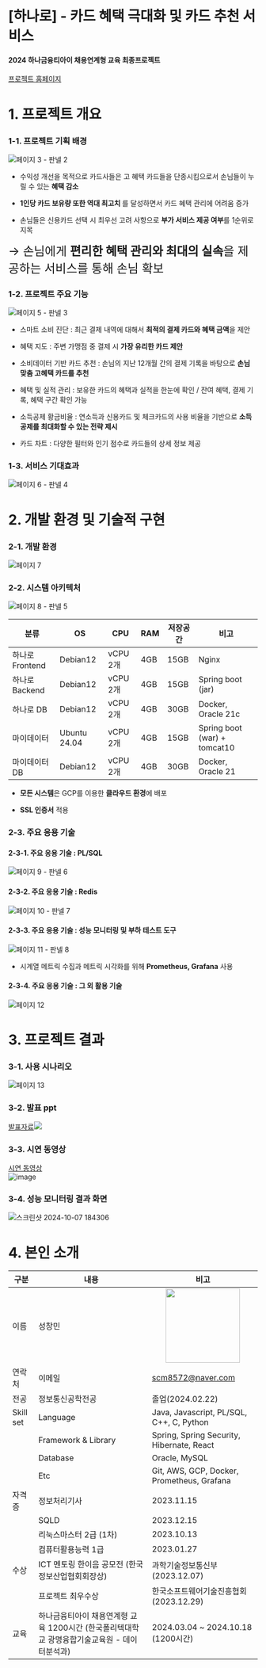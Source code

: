 # [하나로] - 카드 혜택 극대화 및 카드 추천 서비스

#### 2024 하나금융티아이 채용연계형 교육 최종프로젝트

[프로젝트 홈페이지](https://hana-ro.site)

# 1. 프로젝트 개요

### 1-1. 프로젝트 기획 배경
![페이지 3 - 판넬 2](https://github.com/user-attachments/assets/471005df-15e3-4777-b251-55069670504d)

- 수익성 개선을 목적으로 카드사들은 고 혜택 카드들을 단종시킴으로서 손님들이 누릴 수 있는 <strong>혜택 감소</strong>

- <strong>1인당 카드 보유량 또한 역대 최고치 </strong>를 달성하면서 카드 혜택 관리에 어려움 증가

- 손님들은 신용카드 선택 시 최우선 고려 사항으로 <strong>부가 서비스 제공 여부</strong>를 1순위로 지목

<span style="font-size: 24px;">&rarr; 손님에게 <strong>편리한 혜택 관리와 최대의 실속</strong>을 제공하는 서비스를 통해 손님 확보</span>

### 1-2. 프로젝트 주요 기능
![페이지 5 - 판넬 3](https://github.com/user-attachments/assets/9df03ece-ee75-4bed-ad7d-26b6a2dd2fb4)

- 스마트 소비 진단 : 최근 결제 내역에 대해서 <strong>최적의 결제 카드와 혜택 금액</strong>을 제안

- 혜택 지도 : 주변 가맹점 중 결제 시 <strong>가장 유리한 카드 제안</strong>

- 소비데이터 기반 카드 추천 : 손님의 지난 12개월 간의 결제 기록을 바탕으로 <strong>손님 맞춤 고혜택 카드를 추천</strong>

- 혜택 및 실적 관리 : 보유한 카드의 혜택과 실적을 한눈에 확인 / 잔여 혜택, 결제 기록, 혜택 구간 확인 가능

- 소득공제 황금비율 : 연소득과 신용카드 및 체크카드의 사용 비율을 기반으로 <strong>소득공제를 최대화할 수 있는 전략 제시</strong>

- 카드 차트 : 다양한 필터와 인기 점수로 카드들의 상세 정보 제공

### 1-3. 서비스 기대효과
![페이지 6 - 판넬 4](https://github.com/user-attachments/assets/c9e624ea-b802-4519-a041-cabb4204ce3f)

# 2. 개발 환경 및 기술적 구현

### 2-1. 개발 환경
![페이지 7](https://github.com/user-attachments/assets/d1799e70-9443-413b-95ea-b2e8241b96d5)

### 2-2. 시스템 아키텍처
![페이지 8 - 판넬 5](https://github.com/user-attachments/assets/b775a7c3-20e3-46de-8396-3b394e355fb6)

| 분류            | OS           | CPU      | RAM | 저장공간 | 비고                         |
| --------------- | ------------ | -------- | --- | -------- | ---------------------------- |
| 하나로 Frontend | Debian12     | vCPU 2개 | 4GB | 15GB     | Nginx                        |
| 하나로 Backend  | Debian12     | vCPU 2개 | 4GB | 15GB     | Spring boot (jar)            |
| 하나로 DB       | Debian12     | vCPU 2개 | 4GB | 30GB     | Docker, Oracle 21c           |
| 마이데이터      | Ubuntu 24.04 | vCPU 2개 | 4GB | 15GB     | Spring boot (war) + tomcat10 |
| 마이데이터 DB   | Debian12     | vCPU 2개 | 4GB | 30GB     | Docker, Oracle 21            |

- <strong>모든 시스템</strong>은 GCP를 이용한 <strong>클라우드 환경</strong>에 배포

- <strong> SSL 인증서</strong> 적용

### 2-3. 주요 응용 기술

#### 2-3-1. 주요 응용 기술 : PL/SQL
![페이지 9 - 판넬 6](https://github.com/user-attachments/assets/025d8eaa-e86e-4101-a4c9-58c7fbd11158)

#### 2-3-2. 주요 응용 기술 : Redis
![페이지 10 - 판넬 7](https://github.com/user-attachments/assets/afbb32cd-6ccf-4aeb-8e56-1b1c4083fef3)

#### 2-3-3. 주요 응용 기술 : 성능 모니터링 및 부하 테스트 도구
![페이지 11 - 판넬 8](https://github.com/user-attachments/assets/19456ff5-173f-4d0c-bdfc-8e864125b776)

- 시계열 메트릭 수집과 메트릭 시각화를 위해 <strong>Prometheus, Grafana</strong> 사용

#### 2-3-4. 주요 응용 기술 : 그 외 활용 기술
![페이지 12](https://github.com/user-attachments/assets/4001edf4-7244-46a9-a4a5-c4c6415e88f2)

# 3. 프로젝트 결과

### 3-1. 사용 시나리오
![페이지 13](https://github.com/user-attachments/assets/3a1e3fdf-d585-460d-ad4c-eb791ba4a2ea)

### 3-2. 발표 ppt
[발표자료<img src="https://github.com/user-attachments/assets/b216a7b0-7e63-4f21-ace3-84c56ef81c3d" />
](/산출물/성창민_하나로.pdf) <br/>

### 3-3. 시연 동영상

<a href="https://">시연 동영상</a><br/>
![image](https://github.com/user-attachments/assets/0362a7c2-b69a-4a3d-b150-b6ed29a446fc)

### 3-4. 성능 모니터링 결과 화면
![스크린샷 2024-10-07 184306](https://github.com/user-attachments/assets/735a6da8-b812-479e-872e-02571a5415d4)


# 4. 본인 소개

| 구분      | 내용                                                                                         | 비고                                       |
| --------- | -------------------------------------------------------------------------------------------- | ------------------------------------------ |
| 이름      | 성창민                                                                                       |   <img src="https://github.com/user-attachments/assets/f277dcc5-3ce2-4aca-a751-865dbc0d6bea" width="150px" style="display: block; margin: 0 auto;" >|
| 연락처    | 이메일                                                                                       | scm8572@naver.com                          |
| 전공      | 정보통신공학전공                                                                             | 졸업(2024.02.22)                           |
| Skill set | Language                                                                                     | Java, Javascript, PL/SQL, C++, C, Python   |
|           | Framework & Library                                                                          | Spring, Spring Security, Hibernate, React  |
|           | Database                                                                                     | Oracle, MySQL                              |
|           | Etc                                                                                          | Git, AWS, GCP, Docker, Prometheus, Grafana |
| 자격증    | 정보처리기사                                                                                 | 2023.11.15                                 |
|           | SQLD                                                                                         | 2023.12.15                                 |
|           | 리눅스마스터 2급 (1차)                                                                       | 2023.10.13                                 |
|           | 컴퓨터활용능력 1급                                                                           | 2023.01.27                                 |
| 수상      | ICT 멘토링 한이음 공모전 (한국정보산업협회회장상)                                            | 과학기술정보통신부 (2023.12.07)            |
|           | 프로젝트 최우수상                                                                            | 한국소프트웨어기술진흥협회 (2023.12.29)    |
| 교육      | 하나금융티아이 채용연계형 교육 1200시간 (한국폴리텍대학교 광명융합기술교육원 - 데이터분석과) | 2024.03.04 ~ 2024.10.18 (1200시간)         |
